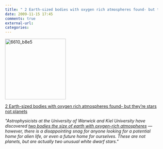 ```yaml
---
title: " 2 Earth-sized bodies with oxygen rich atmospheres found- but they’re stars not planets"
date: 2009-11-15 17:45
comments: true
external-url:
categories:
---
```

[<img src="http://2.asset.soup.io/asset/0538/6610_b8e5.jpeg" width="200" height="200" alt="6610_b8e5" />][1]

[2 Earth-sized bodies with oxygen rich atmospheres found- but they’re stars not planets][2]  
  
_"Astrophysicists at the University of Warwick and Kiel University have discovered [two bodies the size of earth with oxygen-rich atmospheres][3] — however, there is a disappointing snag for anyone looking for a potential home for alien life, or even a future home for ourselves. These are not planets, but are actually two unusual white dwarf stars."_

  [1]: http://www2.warwick.ac.uk/newsandevents/pressreleases/2_earth-sized_bodies/
  [2]: http://www2.warwick.ac.uk/newsandevents/pressreleases/2_earth-sized_bodies/
  [3]: http://www2.warwick.ac.uk/newsandevents/pressreleases/2_earth-sized_bodies/
